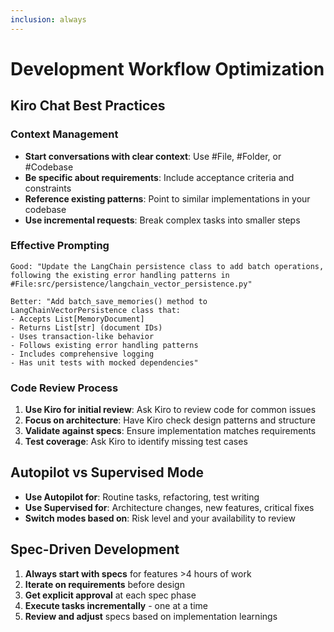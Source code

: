 ```yaml
---
inclusion: always
---
```


# Development Workflow Optimization

## Kiro Chat Best Practices

### Context Management
- **Start conversations with clear context**: Use #File, #Folder, or #Codebase
- **Be specific about requirements**: Include acceptance criteria and constraints
- **Reference existing patterns**: Point to similar implementations in your codebase
- **Use incremental requests**: Break complex tasks into smaller steps

### Effective Prompting
```
Good: "Update the LangChain persistence class to add batch operations, following the existing error handling patterns in #File:src/persistence/langchain_vector_persistence.py"

Better: "Add batch_save_memories() method to LangChainVectorPersistence class that:
- Accepts List[MemoryDocument] 
- Returns List[str] (document IDs)
- Uses transaction-like behavior
- Follows existing error handling patterns
- Includes comprehensive logging
- Has unit tests with mocked dependencies"
```

### Code Review Process
1. **Use Kiro for initial review**: Ask Kiro to review code for common issues
2. **Focus on architecture**: Have Kiro check design patterns and structure
3. **Validate against specs**: Ensure implementation matches requirements
4. **Test coverage**: Ask Kiro to identify missing test cases

## Autopilot vs Supervised Mode
- **Use Autopilot for**: Routine tasks, refactoring, test writing
- **Use Supervised for**: Architecture changes, new features, critical fixes
- **Switch modes based on**: Risk level and your availability to review

## Spec-Driven Development
1. **Always start with specs** for features >4 hours of work
2. **Iterate on requirements** before design
3. **Get explicit approval** at each spec phase
4. **Execute tasks incrementally** - one at a time
5. **Review and adjust** specs based on implementation learnings